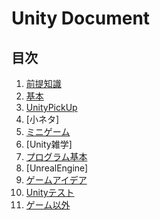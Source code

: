 # Unity Document


## **目次**

1. [前提知識](1_ElementaryKnowledge/1.md)
2. [基本](2_BasicKnowledge/2.md)
3. [UnityPickUp](3_PickUp/3.md)
4. [小ネタ]
5. [ミニゲーム](5_MiniGame/5.md)
6. [Unity雑学]
7. [プログラム基本](7_ProgramBasic/7.md)
8. [UnrealEngine]
9. [ゲームアイデア](10_GameIdea/GameIdea.md)
10. [Unityテスト](11_UnityTest/UnityTest.md)
11. [ゲーム以外](9_OtherThanGames/9.md)


